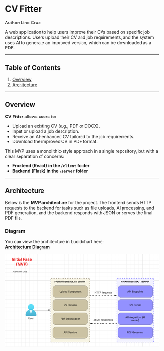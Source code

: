 # CV Fitter

Author: Lino Cruz

A web application to help users improve their CVs based on specific job descriptions. Users upload their CV and job requirements, and the system uses AI to generate an improved version, which can be downloaded as a PDF.

---

## Table of Contents

1. [Overview](#overview)
2. [Architecture](#architecture)

---

## Overview

**CV Fitter** allows users to:
- Upload an existing CV (e.g., PDF or DOCX).
- Input or upload a job description.
- Receive an AI-enhanced CV tailored to the job requirements.
- Download the improved CV in PDF format.

This MVP uses a monolithic-style approach in a single repository, but with a clear separation of concerns:
- **Frontend (React) in the `/client` folder**  
- **Backend (Flask) in the `/server` folder**  

---

## Architecture

Below is the **MVP architecture** for the project. The frontend sends HTTP requests to the backend for tasks such as file uploads, AI processing, and PDF generation, and the backend responds with JSON or serves the final PDF file.

### Diagram

You can view the architecture in Lucidchart here:  
[**Architecture Diagram**](https://lucid.app/lucidchart/9904d87b-0f02-4861-ac86-49fabac0bb71/view)

![CV Fitter MVP Architecture](./architecture.png)
